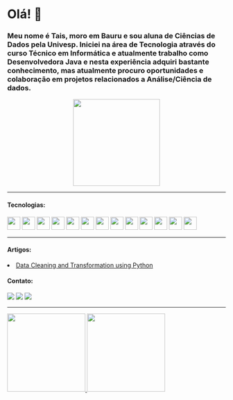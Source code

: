 # Olá! 👋

### Meu nome é Tais, moro em Bauru e sou aluna de Ciências de Dados pela Univesp. Iniciei na área de Tecnologia através do curso Técnico em Informática e atualmente trabalho como Desenvolvedora Java e nesta experiência adquiri bastante conhecimento, mas atualmente procuro oportunidades e colaboração em projetos relacionados a Análise/Ciência de dados. 

<p align="center">
  <img src="https://user-images.githubusercontent.com/82185476/164954677-10f531f3-fa48-4b6a-b730-694032f286d1.png" width="200" height="200" />
</p>

__________________________________________________________________________________________________________________________________________________________________

#### Tecnologias:

<img src="https://cdn.jsdelivr.net/gh/devicons/devicon/icons/python/python-original.svg" width="30" height="30"/>  <img src="https://cdn.jsdelivr.net/gh/devicons/devicon@latest/icons/git/git-original.svg" width="30" height="30"/> <img src="https://cdn.jsdelivr.net/gh/devicons/devicon@latest/icons/django/django-plain-wordmark.svg" width="30" height="30"/> <img src="https://cdn.jsdelivr.net/gh/devicons/devicon@latest/icons/mongodb/mongodb-original-wordmark.svg" width="30" height="30"/> <img src="https://cdn.jsdelivr.net/gh/devicons/devicon@latest/icons/jupyter/jupyter-original-wordmark.svg" width="30" height="30"/> <img src="https://cdn.jsdelivr.net/gh/devicons/devicon@latest/icons/java/java-original.svg" width="30" height="30"/> <img src="https://cdn.jsdelivr.net/gh/devicons/devicon@latest/icons/eclipse/eclipse-original.svg" width="30" height="30"/> <img src="https://cdn.jsdelivr.net/gh/devicons/devicon@latest/icons/spring/spring-original-wordmark.svg" width="30" height="30"/> <img src="https://cdn.jsdelivr.net/gh/devicons/devicon@latest/icons/amazonwebservices/amazonwebservices-original-wordmark.svg" width="30" height="30"/> <img src="https://cdn.jsdelivr.net/gh/devicons/devicon/icons/mysql/mysql-original.svg" width="30" height="30"/> <img src="https://cdn.jsdelivr.net/gh/devicons/devicon/icons/css3/css3-original.svg" width="30" height="30"/>   <img src="https://cdn.jsdelivr.net/gh/devicons/devicon/icons/html5/html5-original.svg" width="30" height="30"/>   <img src="https://cdn.jsdelivr.net/gh/devicons/devicon/icons/linux/linux-original.svg" width="30" height="30"/>

__________________________________________________________________________________________________________________________________________________________________
#### Artigos:
<li><a href="https://medium.com/@taisdias76/data-cleaning-and-transformation-using-python-79bee762e0ad" rel="nofollow">Data Cleaning and Transformation using Python</a></li>

#### Contato:
  
[<img src = "https://img.shields.io/badge/linkedin-%230077B5.svg?&style=for-the-badge&logo=linkedin&logoColor=white">](https://www.linkedin.com/in/taisdiasdecarvalho/) 
[<img src = "https://img.shields.io/badge/instagram-%23E4405F.svg?&style=for-the-badge&logo=instagram&logoColor=white">](https://www.instagram.com/taisdcarvalho/) 
[<img src = "https://img.shields.io/badge/facebook-%231877F2.svg?&style=for-the-badge&logo=facebook&logoColor=white">](https://www.facebook.com/taisdcarvalho)

__________________________________________________________________________________________________________________________________________________________________

<div>
<a href="https://github.com/taisdias76">
<img height="180em" src="https://github-readme-stats.vercel.app/api?username=taisdias76&show_icons=true&theme=radical">
<img height="180em" src="https://github-readme-stats.vercel.app/api/top-langs/?username=taisdias76&layout=compact&theme=radical">
</div>
